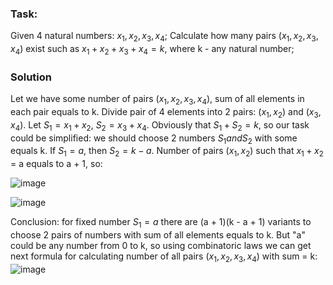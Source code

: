 ### Task:
Given 4 natural numbers: $x_1, x_2, x_3, x_4$;
Calculate how many pairs ($x_1, x_2, x_3, x_4$) exist such as $x_1 + x_2 + x_3 + x_4 = k$, where k - any natural number;

### Solution
Let we have some number of pairs ($x_1, x_2, x_3, x_4$), sum of all elements in each pair equals to k. 
Divide pair of 4 elements into 2 pairs: $(x_1, x_2)$ and $(x_3, x_4)$. Let $S_1 = x_1 + x_2$, $S_2 = x_3 + x_4$. Obviously that $S_1 + S_2 = k$, so our task could be simplified: we should choose 2 numbers $S_1 and S_2$ with some equals k. 
If $S_1 = a$, then $S_2 = k - a$. Number of pairs $(x_1, x_2)$ such that $x_1 + x_2$ = a equals to a + 1, so:

![image](https://github.com/vladstudennikov/cpp-projects/assets/91913216/b43ad2ff-cbab-495d-9e17-c5186af6cc70)

![image](https://github.com/vladstudennikov/cpp-projects/assets/91913216/424dedd2-aa20-4f67-b912-a2fbc9b1b86e)

Conclusion: for fixed number $S_1 = a$ there are (a + 1)(k - a + 1) variants to choose 2 pairs of numbers with sum of all elements equals to k. But "a" could be any number from 0 to k, so using combinatoric laws we can get next formula for calculating number of all pairs ($x_1, x_2, x_3, x_4$) with sum = k:
![image](https://github.com/vladstudennikov/cpp-projects/assets/91913216/414bfd38-588e-441d-9010-58b71d0b354c)


